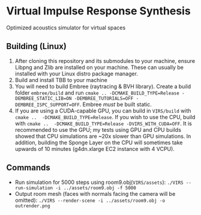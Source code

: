 # Virtual Impulse Response Synthesis
Optimized acoustics simulator for virtual spaces

## Building (Linux)
1. After cloning this repository and its submodules to your machine, ensure Libpng and Zlib are installed on your machine. These can usually be installed with your Linux distro package manager.
2. Build and install TBB to your machine
3. You will need to build Embree (raytracing & BVH library). Create a build folder ```embree/build``` and run ```cmake .. -DCMAKE_BUILD_TYPE=Release -DEMBREE_STATIC_LIB=ON -DEMBREE_TUTORIALS=OFF -DEMBREE_ISPC_SUPPORT=OFF```. Embree *must* be built static.
4. If you are using a CUDA-capable GPU, you can build in ```VIRS/build``` with ```cmake ..  -DCMAKE_BUILD_TYPE=Release```. If you wish to use the CPU, build with ```cmake ..  -DCMAKE_BUILD_TYPE=Release -DVIRS_WITH_CUDA=OFF```. It is recommended to use the GPU; my tests using GPU and CPU builds showed that CPU simulations are ~20x slower than GPU simulations. In addition, building the Sponge Layer on the CPU will sometimes take upwards of 10 minutes (g4dn.xlarge EC2 instance with 4 VCPU).

## Commands
- Run simulation for 5000 steps using room9.obj(```VIRS/assets```):
```./VIRS --run-simulation -i ../assets/room9.obj -f 5000```
- Output room mesh (faces with normals facing the camera will be omitted): 
```./VIRS --render-scene -i ../assets/room9.obj -o outrender.png```